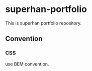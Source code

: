 # superhan-portfolio
This is superhan portfolio repository.
## Convention

### CSS

use BEM convention.
